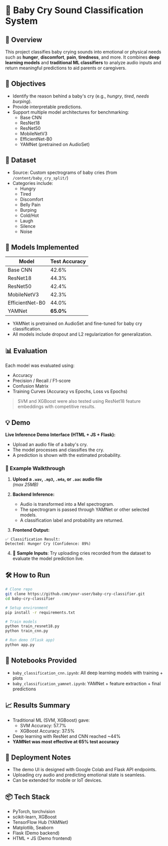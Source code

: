 
# 🍼 Baby Cry Sound Classification System

## 📌 Overview

This project classifies baby crying sounds into emotional or physical needs such as **hunger**, **discomfort**, **pain**, **tiredness**, and more. It combines **deep learning models** and **traditional ML classifiers** to analyze audio inputs and return meaningful predictions to aid parents or caregivers.

## 🎯 Objectives

- Identify the reason behind a baby's cry (e.g., *hungry*, *tired*, *needs burping*).
- Provide interpretable predictions.
- Support multiple model architectures for benchmarking:
  - Base CNN
  - ResNet18
  - ResNet50
  - MobileNetV3
  - EfficientNet-B0
  - YAMNet (pretrained on AudioSet)

## 📂 Dataset

- Source: Custom spectrograms of baby cries (from `/content/baby_cry_split/`)
- Categories include:
  - Hungry
  - Tired
  - Discomfort
  - Belly Pain
  - Burping
  - Cold/Hot
  - Laugh
  - Silence
  - Noise

## 🧠 Models Implemented

| Model           | Test Accuracy |
|----------------|---------------|
| Base CNN       | 42.6%         |
| ResNet18       | 44.3%         |
| ResNet50       | 42.4%         |
| MobileNetV3    | 42.3%         |
| EfficientNet-B0| 44.0%         |
| YAMNet         | **65.0%**     |

- YAMNet is pretrained on AudioSet and fine-tuned for baby cry classification.
- All models include dropout and L2 regularization for generalization.

## 📊 Evaluation

Each model was evaluated using:
- Accuracy
- Precision / Recall / F1-score
- Confusion Matrix
- Training Curves (Accuracy vs Epochs, Loss vs Epochs)

> SVM and XGBoost were also tested using ResNet18 feature embeddings with competitive results.

## 💡 Demo

**Live Inference Demo Interface (HTML + JS + Flask):**

- Upload an audio file of a baby's cry.
- The model processes and classifies the cry.
- A prediction is shown with the estimated probability.

### 🧪 Example Walkthrough

1. **Upload a `.wav`, `.mp3`, `.m4a`, or `.aac` audio file**  
   _(max 25MB)_

2. **Backend Inference:**
   - Audio is transformed into a Mel spectrogram.
   - The spectrogram is passed through YAMNet or other selected models.
   - A classification label and probability are returned.

3. **Frontend Output:**
```
✅ Classification Result:
Detected: Hunger Cry (Confidence: 89%)
```

4. 🎵 **Sample Inputs**: Try uploading cries recorded from the dataset to evaluate the model prediction live.

## 🛠️ How to Run

```bash
# Clone repo
git clone https://github.com/your-user/baby-cry-classifier.git
cd baby-cry-classifier

# Setup environment
pip install -r requirements.txt

# Train models
python train_resnet18.py
python train_cnn.py

# Run demo (Flask app)
python app.py
```

## 🧪 Notebooks Provided

- `baby_classification_cnn.ipynb`: All deep learning models with training + plots
- `baby_classification_yamnet.ipynb`: YAMNet + feature extraction + final predictions

## 📈 Results Summary

- Traditional ML (SVM, XGBoost) gave:
  - SVM Accuracy: 57.7%
  - XGBoost Accuracy: 37.5%
- Deep learning with ResNet and CNN reached ~44%
- **YAMNet was most effective at 65% test accuracy**

## 🔐 Deployment Notes

- The demo UI is designed with Google Colab and Flask API endpoints.
- Uploading cry audio and predicting emotional state is seamless.
- Can be extended for mobile or IoT devices.

## 📦 Tech Stack

- PyTorch, torchvision
- scikit-learn, XGBoost
- TensorFlow Hub (YAMNet)
- Matplotlib, Seaborn
- Flask (Demo backend)
- HTML + JS (Demo frontend)
